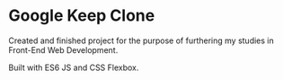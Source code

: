 # Google Keep Clone

Created and finished project for the purpose of furthering my studies in Front-End Web Development.

Built with ES6 JS and CSS Flexbox. 
